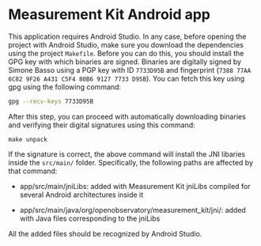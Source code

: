 # Measurement Kit Android app

This application requires Android Studio. In any case, before opening the
project with Android Studio, make sure you download the dependencies using
the project `Makefile`. Before you can do this, you should install the
GPG key with which binaries are signed. Binaries are digitally signed by
Simone Basso using a PGP key with ID `7733D95B` and fingerprint
(`7388 77AA 6C82 9F26 A431 C5F4 80B6 9127 7733 D95B`). You can fetch this
key using gpg using the following command:

```bash
gpg --recv-keys 7733D95B
```

After this step, you can proceed with automatically downloading binaries
and verifying their digital signatures using this command:

```
make unpack
```

If the signature is correct, the above command will install the JNI
libaries inside the `src/main/` folder. Specifically, the following paths
are affected by that command:

- app/src/main/jniLibs: added with Measurement Kit jniLibs compiled for
  several Android architectures inside it

- app/src/main/java/org/openobservatory/measurement_kit/jni/: added with Java files
  corresponding to the jniLibs


All the added files should be recognized by Android Studio.
